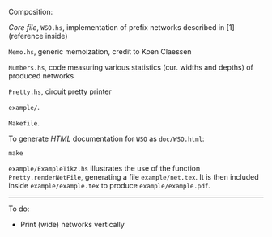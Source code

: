 Composition:

_Core file_, `WSO.hs`, implementation of prefix networks described in \[1\]
(reference inside)

`Memo.hs`, generic memoization, credit to Koen Claessen

`Numbers.hs`, code measuring various statistics (cur. widths and depths)
of produced networks

`Pretty.hs`, circuit pretty printer

`example/`.

`Makefile`.

To generate *HTML* documentation for `WSO` as `doc/WSO.html`:

    make

`example/ExampleTikz.hs` illustrates the use of the function
`Pretty.renderNetFile`,
generating a file `example/net.tex`.
It is then included inside `example/example.tex`
to produce `example/example.pdf`.

---

To do:

- Print (wide) networks vertically

